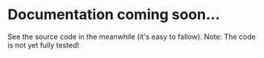 # Documentation coming soon...

See the source code in the meanwhile (it's easy to fallow). Note: The code is not yet fully tested!
